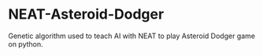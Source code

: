 # NEAT-Asteroid-Dodger
Genetic algorithm used to teach AI with NEAT to play Asteroid Dodger game on python.
